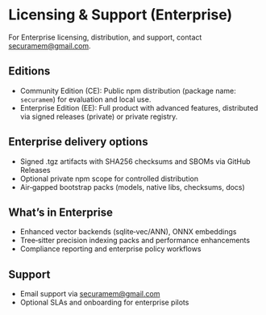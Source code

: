 # Licensing & Support (Enterprise)

For Enterprise licensing, distribution, and support, contact securamem@gmail.com.

## Editions

- Community Edition (CE): Public npm distribution (package name: `securamem`) for evaluation and local use.
- Enterprise Edition (EE): Full product with advanced features, distributed via signed releases (private) or private registry.

## Enterprise delivery options

- Signed .tgz artifacts with SHA256 checksums and SBOMs via GitHub Releases
- Optional private npm scope for controlled distribution
- Air‑gapped bootstrap packs (models, native libs, checksums, docs)

## What’s in Enterprise

- Enhanced vector backends (sqlite‑vec/ANN), ONNX embeddings
- Tree‑sitter precision indexing packs and performance enhancements
- Compliance reporting and enterprise policy workflows

## Support

- Email support via securamem@gmail.com
- Optional SLAs and onboarding for enterprise pilots
